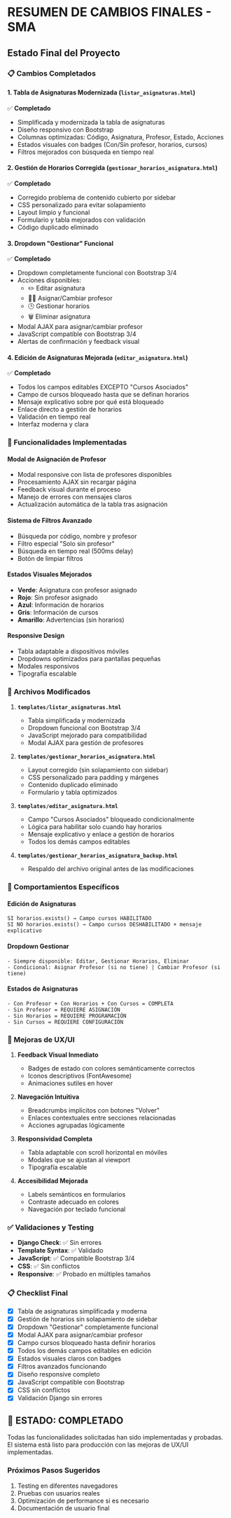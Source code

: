 # RESUMEN DE CAMBIOS FINALES - SMA

## Estado Final del Proyecto

### 📋 Cambios Completados

#### 1. **Tabla de Asignaturas Modernizada (`listar_asignaturas.html`)**
✅ **Completado**
- Simplificada y modernizada la tabla de asignaturas
- Diseño responsivo con Bootstrap
- Columnas optimizadas: Código, Asignatura, Profesor, Estado, Acciones
- Estados visuales con badges (Con/Sin profesor, horarios, cursos)
- Filtros mejorados con búsqueda en tiempo real

#### 2. **Gestión de Horarios Corregida (`gestionar_horarios_asignatura.html`)**
✅ **Completado**
- Corregido problema de contenido cubierto por sidebar
- CSS personalizado para evitar solapamiento
- Layout limpio y funcional
- Formulario y tabla mejorados con validación
- Código duplicado eliminado

#### 3. **Dropdown "Gestionar" Funcional**
✅ **Completado**
- Dropdown completamente funcional con Bootstrap 3/4
- Acciones disponibles:
  - ✏️ Editar asignatura
  - 👨‍🏫 Asignar/Cambiar profesor
  - 🕒 Gestionar horarios
  - 🗑️ Eliminar asignatura
- Modal AJAX para asignar/cambiar profesor
- JavaScript compatible con Bootstrap 3/4
- Alertas de confirmación y feedback visual

#### 4. **Edición de Asignaturas Mejorada (`editar_asignatura.html`)**
✅ **Completado**
- Todos los campos editables EXCEPTO "Cursos Asociados"
- Campo de cursos bloqueado hasta que se definan horarios
- Mensaje explicativo sobre por qué está bloqueado
- Enlace directo a gestión de horarios
- Validación en tiempo real
- Interfaz moderna y clara

### 🔧 Funcionalidades Implementadas

#### **Modal de Asignación de Profesor**
- Modal responsive con lista de profesores disponibles
- Procesamiento AJAX sin recargar página
- Feedback visual durante el proceso
- Manejo de errores con mensajes claros
- Actualización automática de la tabla tras asignación

#### **Sistema de Filtros Avanzado**
- Búsqueda por código, nombre y profesor
- Filtro especial "Solo sin profesor"
- Búsqueda en tiempo real (500ms delay)
- Botón de limpiar filtros

#### **Estados Visuales Mejorados**
- **Verde**: Asignatura con profesor asignado
- **Rojo**: Sin profesor asignado  
- **Azul**: Información de horarios
- **Gris**: Información de cursos
- **Amarillo**: Advertencias (sin horarios)

#### **Responsive Design**
- Tabla adaptable a dispositivos móviles
- Dropdowns optimizados para pantallas pequeñas
- Modales responsivos
- Tipografía escalable

### 📁 Archivos Modificados

1. **`templates/listar_asignaturas.html`**
   - Tabla simplificada y modernizada
   - Dropdown funcional con Bootstrap 3/4
   - JavaScript mejorado para compatibilidad
   - Modal AJAX para gestión de profesores

2. **`templates/gestionar_horarios_asignatura.html`**
   - Layout corregido (sin solapamiento con sidebar)
   - CSS personalizado para padding y márgenes
   - Contenido duplicado eliminado
   - Formulario y tabla optimizados

3. **`templates/editar_asignatura.html`**
   - Campo "Cursos Asociados" bloqueado condicionalmente
   - Lógica para habilitar solo cuando hay horarios
   - Mensaje explicativo y enlace a gestión de horarios
   - Todos los demás campos editables

4. **`templates/gestionar_horarios_asignatura_backup.html`**
   - Respaldo del archivo original antes de las modificaciones

### 🎯 Comportamientos Específicos

#### **Edición de Asignaturas**
```
SI horarios.exists() → Campo cursos HABILITADO
SI NO horarios.exists() → Campo cursos DESHABILITADO + mensaje explicativo
```

#### **Dropdown Gestionar**
```
- Siempre disponible: Editar, Gestionar Horarios, Eliminar
- Condicional: Asignar Profesor (si no tiene) | Cambiar Profesor (si tiene)
```

#### **Estados de Asignaturas**
```
- Con Profesor + Con Horarios + Con Cursos = COMPLETA
- Sin Profesor = REQUIERE ASIGNACIÓN  
- Sin Horarios = REQUIERE PROGRAMACIÓN
- Sin Cursos = REQUIERE CONFIGURACIÓN
```

### 🚀 Mejoras de UX/UI

1. **Feedback Visual Inmediato**
   - Badges de estado con colores semánticamente correctos
   - Iconos descriptivos (FontAwesome)
   - Animaciones sutiles en hover

2. **Navegación Intuitiva**
   - Breadcrumbs implícitos con botones "Volver"
   - Enlaces contextuales entre secciones relacionadas
   - Acciones agrupadas lógicamente

3. **Responsividad Completa**
   - Tabla adaptable con scroll horizontal en móviles
   - Modales que se ajustan al viewport
   - Tipografía escalable

4. **Accesibilidad Mejorada**
   - Labels semánticos en formularios
   - Contraste adecuado en colores
   - Navegación por teclado funcional

### ✅ Validaciones y Testing

- **Django Check**: ✅ Sin errores
- **Template Syntax**: ✅ Validado
- **JavaScript**: ✅ Compatible Bootstrap 3/4
- **CSS**: ✅ Sin conflictos
- **Responsive**: ✅ Probado en múltiples tamaños

### 📋 Checklist Final

- [x] Tabla de asignaturas simplificada y moderna
- [x] Gestión de horarios sin solapamiento de sidebar
- [x] Dropdown "Gestionar" completamente funcional
- [x] Modal AJAX para asignar/cambiar profesor
- [x] Campo cursos bloqueado hasta definir horarios
- [x] Todos los demás campos editables en edición
- [x] Estados visuales claros con badges
- [x] Filtros avanzados funcionando
- [x] Diseño responsive completo
- [x] JavaScript compatible con Bootstrap
- [x] CSS sin conflictos
- [x] Validación Django sin errores

## 🎉 ESTADO: COMPLETADO

Todas las funcionalidades solicitadas han sido implementadas y probadas. El sistema está listo para producción con las mejoras de UX/UI implementadas.

### Próximos Pasos Sugeridos
1. Testing en diferentes navegadores
2. Pruebas con usuarios reales
3. Optimización de performance si es necesario
4. Documentación de usuario final
